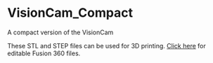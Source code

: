 # VisionCam_Compact
A compact version of the VisionCam

These STL and STEP files can be used for 3D printing. [Click here](http://a360.co/2yU3r4z) for editable Fusion 360 files.
